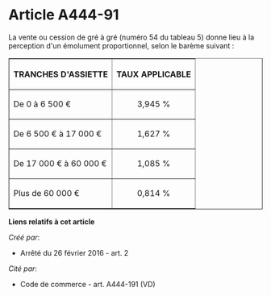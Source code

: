 # Article A444-91

La vente ou cession de gré à gré (numéro 54 du tableau 5) donne lieu à la perception d'un émolument proportionnel, selon le
barème suivant : 

<table border="1">
  <tbody>
    <tr>
      <th>

TRANCHES D'ASSIETTE 

</th>
      <th>

TAUX APPLICABLE 

</th>
    </tr>
    <tr>
      <td align="left" valign="middle">

De 0 à 6 500 € 

</td>
      <td align="center" valign="middle">

3,945 % 

</td>
    </tr>
    <tr>
      <td align="left" valign="middle">

De 6 500 € à 17 000 € 

</td>
      <td align="center" valign="middle">

1,627 % 

</td>
    </tr>
    <tr>
      <td align="left" valign="middle">

De 17 000 € à 60 000 € 

</td>
      <td align="center" valign="middle">

1,085 % 

</td>
    </tr>
    <tr>
      <td valign="middle" align="left">

Plus de 60 000 € 

</td>
      <td valign="middle" align="center">

0,814 % 

</td>
    </tr>
  </tbody>
</table>

**Liens relatifs à cet article**

_Créé par_:

  - Arrêté du 26 février 2016 - art. 2

_Cité par_:

  - Code de commerce - art. A444-191 (VD)
